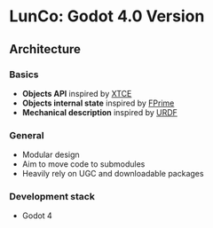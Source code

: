 # LunCo: Godot 4.0 Version

## Architecture

### Basics

- **Objects API** inspired by [XTCE](https://en.wikipedia.org/wiki/XML_Telemetric_and_Command_Exchange)
- **Objects internal state** inspired by [FPrime](https://github.com/nasa/fprime)
- **Mechanical description** inspired by [URDF](http://wiki.ros.org/urdf)

### General 

- Modular design
- Aim to move code to submodules
- Heavily rely on UGC and downloadable packages 


### Development stack

- Godot 4